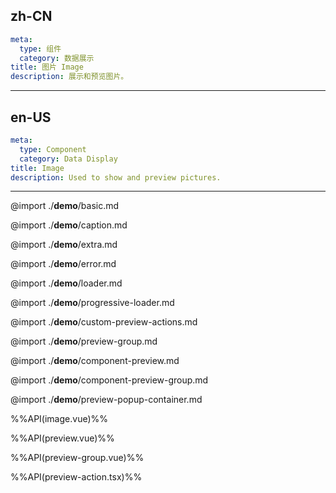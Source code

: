 ## zh-CN
```yaml
meta:
  type: 组件
  category: 数据展示
title: 图片 Image
description: 展示和预览图片。
```
---
## en-US
```yaml
meta:
  type: Component
  category: Data Display
title: Image
description: Used to show and preview pictures.
```
---

@import ./__demo__/basic.md

@import ./__demo__/caption.md

@import ./__demo__/extra.md

@import ./__demo__/error.md

@import ./__demo__/loader.md

@import ./__demo__/progressive-loader.md

@import ./__demo__/custom-preview-actions.md

@import ./__demo__/preview-group.md

@import ./__demo__/component-preview.md

@import ./__demo__/component-preview-group.md

@import ./__demo__/preview-popup-container.md

%%API(image.vue)%%

%%API(preview.vue)%%

%%API(preview-group.vue)%%

%%API(preview-action.tsx)%%
